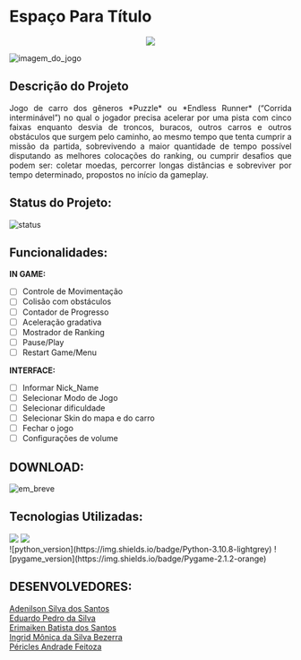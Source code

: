 # **Espaço Para Título**

<p align="center">
<img src="https://img.shields.io/badge/Versão-b%201.0-blue">
</p>

![imagem_do_jogo]()

## Descrição do Projeto

<p align="justify">Jogo de carro dos gêneros *Puzzle* ou *Endless Runner* (“Corrida interminável”) no qual o jogador precisa acelerar por uma pista com cinco faixas enquanto desvia de troncos, buracos, outros carros e outros obstáculos que surgem pelo caminho, ao mesmo tempo que tenta cumprir a missão da partida, sobrevivendo a maior quantidade de tempo possível disputando as melhores colocações do ranking, ou cumprir desafios que podem ser: coletar moedas, percorrer longas distâncias e sobreviver por tempo determinado, propostos no início da gameplay.</p>

## Status do Projeto:
![status](https://img.shields.io/badge/-INICIANDDO-brightgreen)

## Funcionalidades:
 
**IN GAME:**<br>
  - [ ] Controle de Movimentação<br>
  - [ ] Colisão com obstáculos<br>
  - [ ] Contador de Progresso<br>
  - [ ] Aceleração gradativa<br>
  - [ ] Mostrador de Ranking<br>
  - [ ] Pause/Play<br>
  - [ ] Restart Game/Menu<br>
  
**INTERFACE:**<br>
  - [ ] Informar Nick_Name<br>
  - [ ] Selecionar Modo de Jogo<br>
  - [ ] Selecionar dificuldade<br>
  - [ ] Selecionar Skin do mapa e do carro<br>
  - [ ] Fechar o jogo<br>
  - [ ] Configurações de volume<br>
  
 </p>

## DOWNLOAD:
![em_breve](https://img.shields.io/badge/-Em%20Breve-red)

## Tecnologias Utilizadas:
<img src="https://cdn.jsdelivr.net/gh/devicons/devicon/icons/python/python-original.svg" max-height="50" max-width="50">
<img src="https://www.pygame.org/ftp/pygame-head-party.png" max-height="50" max-width="50""><br>      
![python_version](https://img.shields.io/badge/Python-3.10.8-lightgrey)
![pygame_version](https://img.shields.io/badge/Pygame-2.1.2-orange)

## **DESENVOLVEDORES:**
[Adenilson Silva dos Santos](https://github.com/adenilson666)<br>
[Eduardo Pedro da Silva](https://github.com/eduardopedro2)<br>
[Erimaiken Batista dos Santos](https://github.com/M4iKen)<br>
[Ingrid Mônica da Silva Bezerra](https://github.com/ingridmonica)<br>
[Péricles Andrade Feitoza](https://github.com/periclesanfe)<br>
